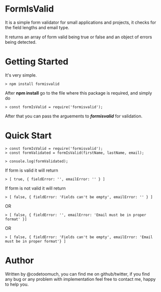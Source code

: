 # FormIsValid

It is a simple form validator for small applications and projects,
it checks for the field lengths and email type.

It returns an array of form valid being true or false and an object of
errors being detected.

# Getting Started

It's very simple.

	> npm install formisvalid

After **npm install** go to the file where this package is required, and
simply do

	> const formIsValid = require('formisvalid');

After that you can pass the arguements to ***formisvalid*** for validation.

# Quick Start

	> const formIsValid = require('formisvalid');
	> const formValidated = formIsValid(firstName, lastName, email);

	> console.log(formValidated);

If form is valid it will return

	> [ true, { fieldError: '', emailError: '' } ]

If form is not valid it will return

	> [ false, { fieldError: 'Fields can't be empty', emailError: '' } ]

OR

	> [ false, { fieldError: '', emailError: 'Email must be in proper format' }]

OR

	> [ false, { fieldError: 'Fields can't be empty', emailError: 'Email must be in proper format'} ]

# Author

Written by @codetoomuch, you can find me on github/twitter, if you find
any bug or any problem with implementation feel free to contact me, happy to help you.
